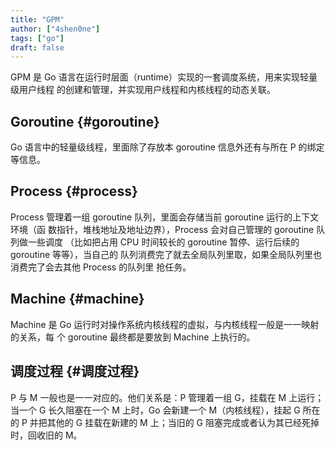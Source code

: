 ```yaml
---
title: "GPM"
author: ["4shen0ne"]
tags: ["go"]
draft: false
---
```


GPM 是 Go 语言在运行时层面（runtime）实现的一套调度系统，用来实现轻量级用户线程
的创建和管理，并实现用户线程和内核线程的动态关联。


## Goroutine {#goroutine}

Go 语言中的轻量级线程，里面除了存放本 goroutine 信息外还有与所在 P 的绑定等信息。


## Process {#process}

Process 管理着一组 goroutine 队列，里面会存储当前 goroutine 运行的上下文环境（函
数指针，堆栈地址及地址边界），Process 会对自己管理的 goroutine 队列做一些调度
（比如把占用 CPU 时间较长的 goroutine 暂停、运行后续的 goroutine 等等），当自己的
队列消费完了就去全局队列里取，如果全局队列里也消费完了会去其他 Process 的队列里
抢任务。


## Machine {#machine}

Machine 是 Go 运行时对操作系统内核线程的虚拟，与内核线程一般是一一映射的关系，每
个 goroutine 最终都是要放到 Machine 上执行的。


## 调度过程 {#调度过程}

P 与 M 一般也是一一对应的。他们关系是：P 管理着一组 G，挂载在 M 上运行；当一个 G
长久阻塞在一个 M 上时，Go 会新建一个 M（内核线程），挂起 G 所在的 P 并把其他的 G
挂载在新建的 M 上；当旧的 G 阻塞完成或者认为其已经死掉时，回收旧的 M。
